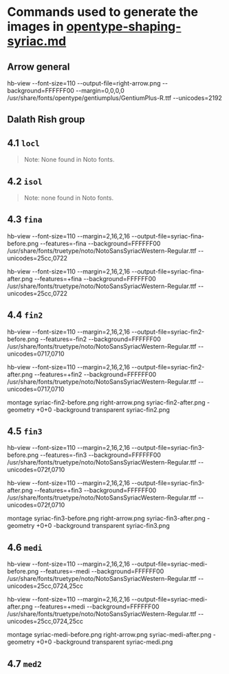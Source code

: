 # Commands used to generate the images in [opentype-shaping-syriac.md](../../opentype-shaping-syriac.md)

## Arrow general

hb-view --font-size=110 --output-file=right-arrow.png --background=FFFFFF00 --margin=0,0,0,0 /usr/share/fonts/opentype/gentiumplus/GentiumPlus-R.ttf --unicodes=2192

## Dalath Rish group ##


## 4.1 `locl`

> Note: None found in Noto fonts.


## 4.2 `isol`

> Note: none found in Noto fonts.


## 4.3 `fina`

hb-view --font-size=110 --margin=2,16,2,16 --output-file=syriac-fina-before.png --features=-fina --background=FFFFFF00 /usr/share/fonts/truetype/noto/NotoSansSyriacWestern-Regular.ttf --unicodes=25cc,0722

hb-view --font-size=110 --margin=2,16,2,16 --output-file=syriac-fina-after.png --features=+fina --background=FFFFFF00 /usr/share/fonts/truetype/noto/NotoSansSyriacWestern-Regular.ttf --unicodes=25cc,0722


## 4.4 `fin2`

hb-view --font-size=110 --margin=2,16,2,16 --output-file=syriac-fin2-before.png --features=-fin2 --background=FFFFFF00 /usr/share/fonts/truetype/noto/NotoSansSyriacWestern-Regular.ttf --unicodes=0717,0710

hb-view --font-size=110 --margin=2,16,2,16 --output-file=syriac-fin2-after.png --features=+fin2 --background=FFFFFF00 /usr/share/fonts/truetype/noto/NotoSansSyriacWestern-Regular.ttf --unicodes=0717,0710

montage syriac-fin2-before.png right-arrow.png syriac-fin2-after.png -geometry +0+0 -background transparent syriac-fin2.png


## 4.5 `fin3`

hb-view --font-size=110 --margin=2,16,2,16 --output-file=syriac-fin3-before.png --features=-fin3 --background=FFFFFF00 /usr/share/fonts/truetype/noto/NotoSansSyriacWestern-Regular.ttf --unicodes=072f,0710

hb-view --font-size=110 --margin=2,16,2,16 --output-file=syriac-fin3-after.png --features=+fin3 --background=FFFFFF00 /usr/share/fonts/truetype/noto/NotoSansSyriacWestern-Regular.ttf --unicodes=072f,0710

montage syriac-fin3-before.png right-arrow.png syriac-fin3-after.png -geometry +0+0 -background transparent syriac-fin3.png


## 4.6 `medi`

hb-view --font-size=110 --margin=2,16,2,16 --output-file=syriac-medi-before.png --features=-medi --background=FFFFFF00 /usr/share/fonts/truetype/noto/NotoSansSyriacWestern-Regular.ttf --unicodes=25cc,0724,25cc

hb-view --font-size=110 --margin=2,16,2,16 --output-file=syriac-medi-after.png --features=+medi --background=FFFFFF00 /usr/share/fonts/truetype/noto/NotoSansSyriacWestern-Regular.ttf --unicodes=25cc,0724,25cc

montage syriac-medi-before.png right-arrow.png syriac-medi-after.png -geometry +0+0 -background transparent syriac-medi.png


## 4.7 `med2`




































